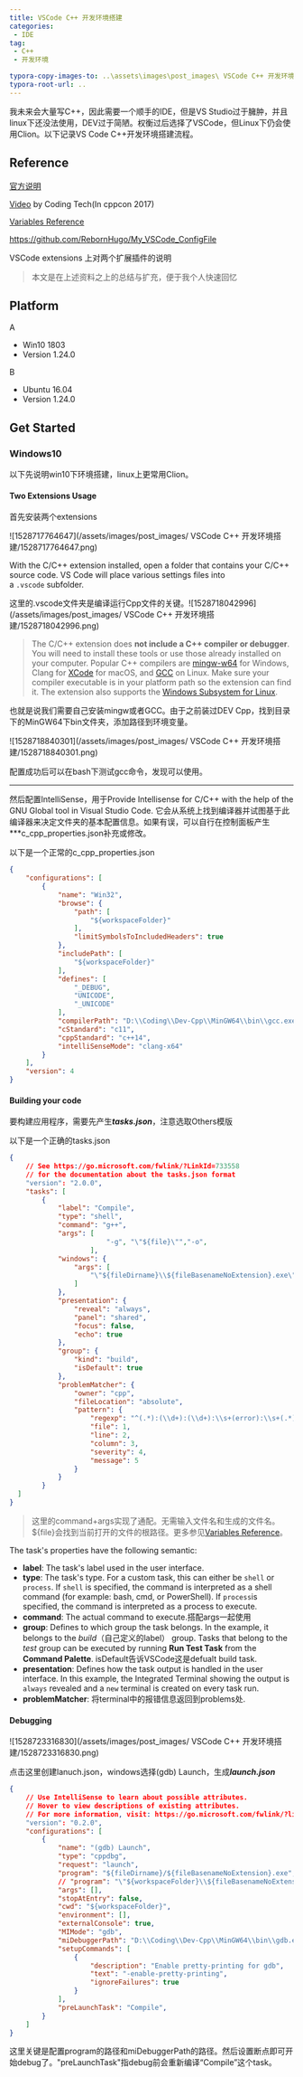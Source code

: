 ```yaml
---
title: VSCode C++ 开发环境搭建
categories:
 - IDE
tag:
 - C++
 - 开发环境

typora-copy-images-to: ..\assets\images\post_images\ VSCode C++ 开发环境搭建
typora-root-url: ..
---
```


我未来会大量写C++，因此需要一个顺手的IDE，但是VS Studio过于臃肿，并且linux下还没法使用，DEV过于简陋。权衡过后选择了VSCode，但Linux下仍会使用Clion。以下记录VS Code C++开发环境搭建流程。

## Reference

[官方说明](https://code.visualstudio.com/docs/languages/cpp)

[Video](https://www.youtube.com/watch?v=X7CXjKGi_ro&list=LL7_p7EM4Syl7Htj33GlpRQQ&index=2&t=0s) by Coding Tech(In cppcon 2017)

[Variables Reference](https://code.visualstudio.com/docs/editor/variables-reference)

https://github.com/RebornHugo/My_VSCode_ConfigFile

VSCode extensions 上对两个扩展插件的说明

>  本文是在上述资料之上的总结与扩充，便于我个人快速回忆

## Platform

A

* Win10  1803
* Version 1.24.0

B

* Ubuntu 16.04
* Version 1.24.0

## Get Started

### Windows10

以下先说明win10下环境搭建，linux上更常用Clion。

#### Two Extensions Usage

首先安装两个extensions

![1528717764647](/assets/images/post_images/ VSCode C++ 开发环境搭建/1528717764647.png)

With the C/C++ extension installed, open a folder that contains your C/C++ source code. VS Code will place various settings files into a `.vscode` subfolder. 

这里的.vscode文件夹是编译运行Cpp文件的关键。![1528718042996](/assets/images/post_images/ VSCode C++ 开发环境搭建/1528718042996.png)

> The C/C++ extension does **not include a C++ compiler or debugger**. You will need to install these tools or use those already installed on your computer. Popular C++ compilers are [mingw-w64](http://www.mingw-w64.org/) for Windows, Clang for [XCode](https://developer.apple.com/xcode/) for macOS, and [GCC](https://gcc.gnu.org/) on Linux. Make sure your compiler executable is in your platform path so the extension can find it. The extension also supports the [Windows Subsystem for Linux](https://github.com/Microsoft/vscode-cpptools/blob/master/Documentation/LanguageServer/Windows%20Subsystem%20for%20Linux.md). 

也就是说我们需要自己安装mingw或者GCC。由于之前装过DEV Cpp，找到目录下的MinGW64下bin文件夹，添加路径到环境变量。

![1528718840301](/assets/images/post_images/ VSCode C++ 开发环境搭建/1528718840301.png)

配置成功后可以在bash下测试gcc命令，发现可以使用。

-----

然后配置IntelliSense，用于Provide Intellisense for C/C++ with the help of the GNU Global tool in Visual Studio Code. 它会从系统上找到编译器并试图基于此编译器来决定文件夹的基本配置信息。如果有误，可以自行在控制面板产生***c_cpp_properties.json补充或修改。

以下是一个正常的c_cpp_properties.json

```json
{
    "configurations": [
        {
            "name": "Win32",
            "browse": {
                "path": [
                    "${workspaceFolder}"
                ],
                "limitSymbolsToIncludedHeaders": true
            },
            "includePath": [
                "${workspaceFolder}"
            ],
            "defines": [
                "_DEBUG",
                "UNICODE",
                "_UNICODE"
            ],
            "compilerPath": "D:\\Coding\\Dev-Cpp\\MinGW64\\bin\\gcc.exe",
            "cStandard": "c11",
            "cppStandard": "c++14",
            "intelliSenseMode": "clang-x64"
        }
    ],
    "version": 4
}
```

####  Building your code

要构建应用程序，需要先产生***tasks.json***，注意选取Others模版

以下是一个正确的tasks.json

```json
{
    // See https://go.microsoft.com/fwlink/?LinkId=733558
    // for the documentation about the tasks.json format
    "version": "2.0.0",
    "tasks": [
        {
            "label": "Compile",
            "type": "shell",
            "command": "g++",
            "args": [
                        "-g", "\"${file}\"","-o",
                    ],
            "windows": {
                "args": [
                    "\"${fileDirname}\\${fileBasenameNoExtension}.exe\""
                ]
            },      
            "presentation": {
                "reveal": "always",
                "panel": "shared",
                "focus": false,
                "echo": true
            },
            "group": {
                "kind": "build",
                "isDefault": true
            },
            "problemMatcher": {
                "owner": "cpp",
                "fileLocation": "absolute",
                "pattern": {
                    "regexp": "^(.*):(\\d+):(\\d+):\\s+(error):\\s+(.*)$",
                    "file": 1,
                    "line": 2,
                    "column": 3,
                    "severity": 4,
                    "message": 5
                }
            }
        }
  ]
}

```

> 这里的command+args实现了通配。无需输入文件名和生成的文件名。${file}会找到当前打开的文件的根路径。更多参见[Variables Reference](https://code.visualstudio.com/docs/editor/variables-reference)。

The task's properties have the following semantic:

- **label**: The task's label used in the user interface.
- **type**: The task's type. For a custom task, this can either be `shell` or `process`. If `shell` is specified, the command is interpreted as a shell command (for example: bash, cmd, or PowerShell). If `process`is specified, the command is interpreted as a process to execute.
- **command**: The actual command to execute.搭配args一起使用
- **group**: Defines to which group the task belongs. In the example, it belongs to the *build*（自己定义的label） group. Tasks that belong to the *test* group can be executed by running **Run Test Task** from the **Command Palette**. isDefault告诉VSCode这是defualt build task.
- **presentation**: Defines how the task output is handled in the user interface. In this example, the Integrated Terminal showing the output is `always` revealed and a `new` terminal is created on every task run.
- **problemMatcher**: 将terminal中的报错信息返回到problems处.

#### Debugging

![1528723316830](/assets/images/post_images/ VSCode C++ 开发环境搭建/1528723316830.png)

点击这里创建lanuch.json，windows选择(gdb) Launch，生成***launch.json***

```json
{
    // Use IntelliSense to learn about possible attributes.
    // Hover to view descriptions of existing attributes.
    // For more information, visit: https://go.microsoft.com/fwlink/?linkid=830387
    "version": "0.2.0",
    "configurations": [
        {
            "name": "(gdb) Launch",
            "type": "cppdbg",
            "request": "launch",
            "program": "${fileDirname}/${fileBasenameNoExtension}.exe",
            // "program": "\"${workspaceFolder}\\${fileBasenameNoExtension}.exe\"",
            "args": [],
            "stopAtEntry": false,
            "cwd": "${workspaceFolder}",
            "environment": [],
            "externalConsole": true,
            "MIMode": "gdb",
            "miDebuggerPath": "D:\\Coding\\Dev-Cpp\\MinGW64\\bin\\gdb.exe",
            "setupCommands": [
                {
                    "description": "Enable pretty-printing for gdb",
                    "text": "-enable-pretty-printing",
                    "ignoreFailures": true
                }
            ],
            "preLaunchTask": "Compile",
        }
    ]
}
```

这里关键是配置program的路径和miDebuggerPath的路径。然后设置断点即可开始debug了。"preLaunchTask"指debug前会重新编译“Compile”这个task。